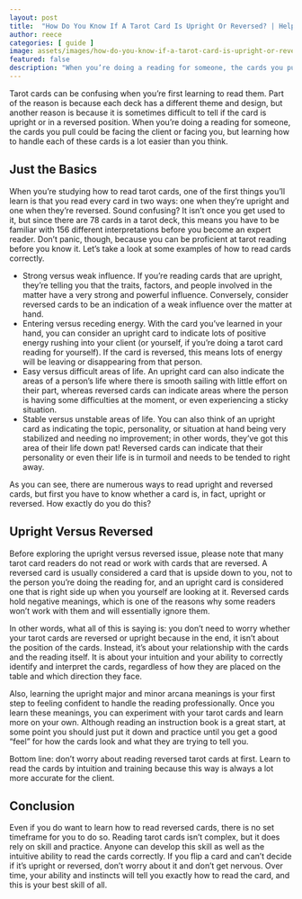 ```yaml
---
layout: post
title:  "How Do You Know If A Tarot Card Is Upright Or Reversed? | Helpful Tarot Guide"
author: reece
categories: [ guide ]
image: assets/images/how-do-you-know-if-a-tarot-card-is-upright-or-reversed.jpg
featured: false
description: "When you’re doing a reading for someone, the cards you pull could be facing the client or facing you, but learning how to handle each of these cards is a lot easier than you think."
---
```


Tarot cards can be confusing when you’re first learning to read them. Part of the reason is because each deck has a different theme and design, but another reason is because it is sometimes difficult to tell if the card is upright or in a reversed position. When you’re doing a reading for someone, the cards you pull could be facing the client or facing you, but learning how to handle each of these cards is a lot easier than you think.

## Just the Basics

When you’re studying how to read tarot cards, one of the first things you’ll learn is that you read every card in two ways: one when they’re upright and one when they’re reversed. Sound confusing? It isn’t once you get used to it, but since there are 78 cards in a tarot deck, this means you have to be familiar with 156 different interpretations before you become an expert reader. Don’t panic, though, because you can be proficient at tarot reading before you know it. Let’s take a look at some examples of how to read cards correctly.

* Strong versus weak influence. If you’re reading cards that are upright, they’re telling you that the traits, factors, and people involved in the matter have a very strong and powerful influence. Conversely, consider reversed cards to be an indication of a weak influence over the matter at hand.
* Entering versus receding energy. With the card you’ve learned in your hand, you can consider an upright card to indicate lots of positive energy rushing into your client (or yourself, if you’re doing a tarot card reading for yourself). If the card is reversed, this means lots of energy will be leaving or disappearing from that person.
* Easy versus difficult areas of life. An upright card can also indicate the areas of a person’s life where there is smooth sailing with little effort on their part, whereas reversed cards can indicate areas where the person is having some difficulties at the moment, or even experiencing a sticky situation.
* Stable versus unstable areas of life. You can also think of an upright card as indicating the topic, personality, or situation at hand being very stabilized and needing no improvement; in other words, they’ve got this area of their life down pat! Reversed cards can indicate that their personality or even their life is in turmoil and needs to be tended to right away.

As you can see, there are numerous ways to read upright and reversed cards, but first you have to know whether a card is, in fact, upright or reversed. How exactly do you do this?

## Upright Versus Reversed

Before exploring the upright versus reversed issue, please note that many tarot card readers do not read or work with cards that are reversed. A reversed card is usually considered a card that is upside down to you, not to the person you’re doing the reading for, and an upright card is considered one that is right side up when you yourself are looking at it. Reversed cards hold negative meanings, which is one of the reasons why some readers won’t work with them and will essentially ignore them.

In other words, what all of this is saying is: you don’t need to worry whether your tarot cards are reversed or upright because in the end, it isn’t about the position of the cards. Instead, it’s about your relationship with the cards and the reading itself. It is about your intuition and your ability to correctly identify and interpret the cards, regardless of how they are placed on the table and which direction they face.

Also, learning the upright major and minor arcana meanings is your first step to feeling confident to handle the reading professionally. Once you learn these meanings, you can experiment with your tarot cards and learn more on your own. Although reading an instruction book is a great start, at some point you should just put it down and practice until you get a good “feel” for how the cards look and what they are trying to tell you.

Bottom line: don’t worry about reading reversed tarot cards at first. Learn to read the cards by intuition and training because this way is always a lot more accurate for the client.

## Conclusion

Even if you do want to learn how to read reversed cards, there is no set timeframe for you to do so. Reading tarot cards isn’t complex, but it does rely on skill and practice. Anyone can develop this skill as well as the intuitive ability to read the cards correctly. If you flip a card and can’t decide if it’s upright or reversed, don’t worry about it and don’t get nervous. Over time, your ability and instincts will tell you exactly how to read the card, and this is your best skill of all.

